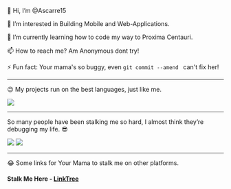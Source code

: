 👋 Hi, I’m @Ascarre15

👀 I’m interested in Building Mobile and Web-Applications.

🌱 I’m currently learning how to code my way to Proxima Centauri.

📫 How to reach me? Am Anonymous dont try!

⚡ Fun fact: Your mama's so buggy, even ```git commit --amend ``` can't fix her!

---

😉 My projects run on the best languages, just like me.

<a href="https://github.com/Ascarre15"><img align="center" src="https://github-readme-stats.vercel.app/api/top-langs/?username=Ascarre15&layout=compact&theme=buefy&hide_border=true" /></a>

---

So many people have been stalking me so hard, I almost think they’re debugging my life. 😎

![](https://komarev.com/ghpvc/?username=Ascarre15)
![](https://hit.yhype.me/github/profile?user_id=124075095)

---

😂 Some links for Your Mama to stalk me on other platforms.

#### Stalk Me Here - [LinkTree](https://linktr.ee/ascarre)

